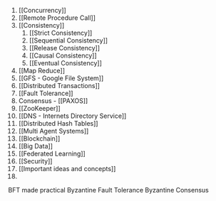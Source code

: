1. [[Concurrency]]
2. [[Remote Procedure Call]]
3. [[Consistency]]
	1. [[Strict Consistency]]
	2. [[Sequential Consistency]]
	3. [[Release Consistency]]
	4. [[Causal Consistency]]
	5. [[Eventual Consistency]]
4. [[Map Reduce]]
5. [[GFS - Google File System]]
6. [[Distributed Transactions]]
4. [[Fault Tolerance]]
5. Consensus - [[PAXOS]]
6. [[ZooKeeper]]
7. [[DNS - Internets Directory Service]]
8. [[Distributed Hash Tables]]
9. [[Multi Agent Systems]]
10. [[Blockchain]]
11. [[Big Data]]
12. [[Federated Learning]]
13. [[Security]]
14. [[Important ideas and concepts]]
15. 


BFT made practical
Byzantine Fault Tolerance
Byzantine Consensus